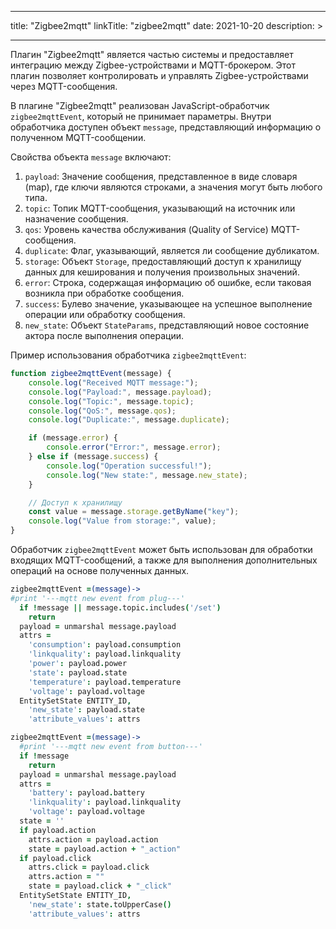 
---
title: "Zigbee2mqtt"
linkTitle: "zigbee2mqtt"
date: 2021-10-20
description: >
  
---

Плагин "Zigbee2mqtt" является частью системы и предоставляет интеграцию между Zigbee-устройствами и MQTT-брокером. Этот
плагин позволяет контролировать и управлять Zigbee-устройствами через MQTT-сообщения.

В плагине "Zigbee2mqtt" реализован JavaScript-обработчик `zigbee2mqttEvent`, который не принимает параметры. Внутри
обработчика доступен объект `message`, представляющий информацию о полученном MQTT-сообщении.

Свойства объекта `message` включают:

1. `payload`: Значение сообщения, представленное в виде словаря (map), где ключи являются строками, а значения могут быть любого типа.
2. `topic`: Топик MQTT-сообщения, указывающий на источник или назначение сообщения.
3. `qos`: Уровень качества обслуживания (Quality of Service) MQTT-сообщения.
4. `duplicate`: Флаг, указывающий, является ли сообщение дубликатом.
5. `storage`: Объект `Storage`, предоставляющий доступ к хранилищу данных для кеширования и получения произвольных значений.
6. `error`: Строка, содержащая информацию об ошибке, если таковая возникла при обработке сообщения.
7. `success`: Булево значение, указывающее на успешное выполнение операции или обработку сообщения.
8. `new_state`: Объект `StateParams`, представляющий новое состояние актора после выполнения операции.

Пример использования обработчика `zigbee2mqttEvent`:

```javascript
function zigbee2mqttEvent(message) {
    console.log("Received MQTT message:");
    console.log("Payload:", message.payload);
    console.log("Topic:", message.topic);
    console.log("QoS:", message.qos);
    console.log("Duplicate:", message.duplicate);

    if (message.error) {
        console.error("Error:", message.error);
    } else if (message.success) {
        console.log("Operation successful!");
        console.log("New state:", message.new_state);
    }

    // Доступ к хранилищу
    const value = message.storage.getByName("key");
    console.log("Value from storage:", value);
}
```

Обработчик `zigbee2mqttEvent` может быть использован для обработки входящих MQTT-сообщений, а также для выполнения
дополнительных операций на основе полученных данных.

```coffeescript
zigbee2mqttEvent =(message)->
#print '---mqtt new event from plug---'
  if !message || message.topic.includes('/set')
    return
  payload = unmarshal message.payload
  attrs =
    'consumption': payload.consumption
    'linkquality': payload.linkquality
    'power': payload.power
    'state': payload.state
    'temperature': payload.temperature
    'voltage': payload.voltage
  EntitySetState ENTITY_ID,
    'new_state': payload.state
    'attribute_values': attrs
```

```coffeescript
zigbee2mqttEvent =(message)->
  #print '---mqtt new event from button---'
  if !message
    return
  payload = unmarshal message.payload
  attrs =
    'battery': payload.battery
    'linkquality': payload.linkquality
    'voltage': payload.voltage
  state = ''
  if payload.action
    attrs.action = payload.action
    state = payload.action + "_action"
  if payload.click
    attrs.click = payload.click
    attrs.action = ""
    state = payload.click + "_click"
  EntitySetState ENTITY_ID,
    'new_state': state.toUpperCase()
    'attribute_values': attrs
```
